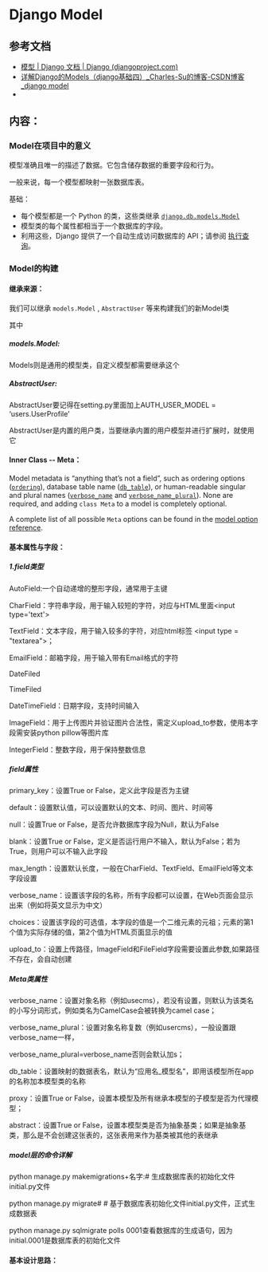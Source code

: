 # Django Model

## 参考文档

- [模型 | Django 文档 | Django (djangoproject.com)](https://docs.djangoproject.com/zh-hans/4.1/topics/db/models/)
- [详解Django的Models（django基础四）_Charles-Su的博客-CSDN博客_django model](https://blog.csdn.net/happygjcd/article/details/102649947)
- 



## 内容：

### Model在项目中的意义

模型准确且唯一的描述了数据。它包含储存数据的重要字段和行为。

一般来说，每一个模型都映射一张数据库表。

基础：

- 每个模型都是一个 Python 的类，这些类继承 [`django.db.models.Model`](https://docs.djangoproject.com/zh-hans/4.1/ref/models/instances/#django.db.models.Model)
- 模型类的每个属性都相当于一个数据库的字段。
- 利用这些，Django 提供了一个自动生成访问数据库的 API；请参阅 [执行查询](https://docs.djangoproject.com/zh-hans/4.1/topics/db/queries/)。



### Model的构建

#### 继承来源：

我们可以继承 `models.Model` ,  `AbstractUser` 等来构建我们的新Model类

其中

##### models.Model:

Models则是通用的模型类，自定义模型都需要继承这个



##### AbstractUser:

AbstractUser要记得在setting.py里面加上AUTH_USER_MODEL = ‘users.UserProfile’

AbstractUser是内置的用户类，当要继承内置的用户模型并进行扩展时，就使用它





#### Inner Class -- Meta：

Model metadata is “anything that’s not a field”, such as ordering options ([`ordering`](https://docs.djangoproject.com/en/4.1/ref/models/options/#django.db.models.Options.ordering)), database table name ([`db_table`](https://docs.djangoproject.com/en/4.1/ref/models/options/#django.db.models.Options.db_table)), or human-readable singular and plural names ([`verbose_name`](https://docs.djangoproject.com/en/4.1/ref/models/options/#django.db.models.Options.verbose_name) and [`verbose_name_plural`](https://docs.djangoproject.com/en/4.1/ref/models/options/#django.db.models.Options.verbose_name_plural)). None are required, and adding `class Meta` to a model is completely optional.

A complete list of all possible `Meta` options can be found in the [model option reference](https://docs.djangoproject.com/en/4.1/ref/models/options/).



#### 基本属性与字段：

##### 1.field类型

AutoField:一个自动递增的整形字段，通常用于主键

CharField：字符串字段，用于输入较短的字符，对应与HTML里面\<input type='text'\>

TextField：文本字段，用于输入较多的字符，对应html标签 \<input type = "textarea"\>；

EmailField：邮箱字段，用于输入带有Email格式的字符

DateFiled

TimeFiled

DateTimeField：日期字段，支持时间输入

ImageField：用于上传图片并验证图片合法性，需定义upload_to参数，使用本字段需安装python pillow等图片库

IntegerField：整数字段，用于保持整数信息

##### field属性

primary_key：设置True or False，定义此字段是否为主键

default：设置默认值，可以设置默认的文本、时间、图片、时间等

null：设置True or False，是否允许数据库字段为Null，默认为False

blank：设置True or False，定义是否运行用户不输入，默认为False；若为True，则用户可以不输入此字段

max_length：设置默认长度，一般在CharField、TextField、EmailField等文本字段设置

verbose_name：设置该字段的名称，所有字段都可以设置，在Web页面会显示出来（例如将英文显示为中文）

choices：设置该字段的可选值，本字段的值是一个二维元素的元祖；元素的第1个值为实际存储的值，第2个值为HTML页面显示的值

upload_to：设置上传路径，ImageField和FileField字段需要设置此参数,如果路径不存在，会自动创建

##### Meta类属性

verbose_name：设置对象名称（例如usecms），若没有设置，则默认为该类名的小写分词形式，例如类名为CamelCase会被转换为camel case；

verbose_name_plural：设置对象名称复数（例如usercms），一般设置跟verbose_name一样，

verbose_name_plural=verbose_name否则会默认加s；

db_table：设置映射的数据表名，默认为“应用名_模型名”，即用该模型所在app的名称加本模型类的名称

proxy：设置True or False，设置本模型及所有继承本模型的子模型是否为代理模型；

abstract：设置True or False，设置本模型类是否为抽象基类；如果是抽象基类，那么是不会创建这张表的，这张表用来作为基类被其他的表继承

##### model层的命令详解

python manage.py makemigrations+名字:# 生成数据库表的初始化文件initial.py文件

python manage.py migrate# # 基于数据库表初始化文件initial.py文件，正式生成数据表

python manage.py sqlmigrate polls 0001查看数据库的生成语句，因为initial.0001是数据库表的初始化文件



#### 基本设计思路：

